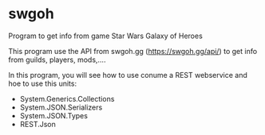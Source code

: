 # swgoh
Program to get info from game Star Wars Galaxy of Heroes

This program use the API from swgoh.gg (https://swgoh.gg/api/) to get info from guilds, players, mods,....

In this program, you will see how to use conume a REST webservice and hoe to use this units:
  - System.Generics.Collections 
  - System.JSON.Serializers 
  - System.JSON.Types
  - REST.Json
